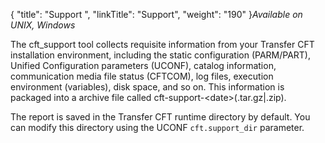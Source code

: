 {
    "title": "Support ",
    "linkTitle": "Support",
    "weight": "190"
}*Available on UNIX, Windows*

The cft_support tool collects requisite information from your Transfer CFT installation environment, including the static configuration (PARM/PART), Unified Configuration parameters (UCONF), catalog information, communication media file status (CFTCOM), log files, execution environment (variables), disk space, and so on. This information is packaged into a archive file called cft-support-&lt;date&gt;(.tar.gz&#124;.zip).

The report is saved in the Transfer CFT runtime directory by default. You can modify this directory using the UCONF `cft.support_dir` parameter.
